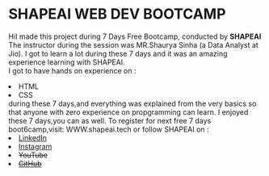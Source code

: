# SHAPEAI WEB DEV BOOTCAMP
HiI made this project during 7 Days Free Bootcamp, conducted by <b> SHAPEAI </b> 
The instructor during the session was MR.Shaurya Sinha (a Data Analyst at Jio). I got to learn a lot during these 7 days and it was an amazing experience learning with SHAPEAI.
<br>I got to have hands on experience on :
<li>HTML
<li>CSS
<br>during these 7 days,and everything was explained from the very basics so that anyone with zero experience on propgramming can learn.
I enjoyed these 7 days,you can as well. To register for next free 7 days boot6camp,visit: WWW.shapeai.tech
or follow SHAPEAI on :
<li><a href="https://in.linkedin.com/company/shapeai">LinkedIn</a>
<li><a href="https://WWW.instagram.com/shape.ai/?hl=en">Instagram</a>
<li><s href="https://www.youtube.com/channel/UCTUvDLTW9meuDXWcbmISPdA">YouTube</a>
<li><a href="https://github.com/shapeai">GitHub</a>
